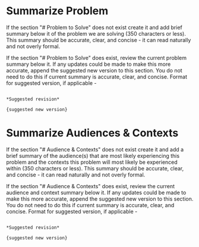 # Summarize Problem

If the section "# Problem to Solve" does not exist create it and add brief summary below it of the problem we are solving (350 characters or less). This summary should be accurate, clear, and concise - it can read naturally and not overly formal.

If the section "# Problem to Solve" does exist, review the current problem summary below it. If any updates could be made to make this more accurate, append the suggested new version to this section. You do not need to do this if current summary is accurate, clear, and concise. Format for suggested version, if applicable -

```

*Suggested revision*

{suggested new version}
```

# Summarize Audiences & Contexts

If the section "# Audience & Contexts" does not exist create it and add a brief summary of the audience(s) that are most likely experiencing this problem and the contexts this problem will most likely be experienced within (350 characters or less). This summary should be accurate, clear, and concise - it can read naturally and not overly formal.

If the section "# Audience & Contexts" does exist, review the current audience and context summary below it. If any updates could be made to make this more accurate, append the suggested new version to this section. You do not need to do this if current summary is accurate, clear, and concise. Format for suggested version, if applicable -

```

*Suggested revision*

{suggested new version}
```
